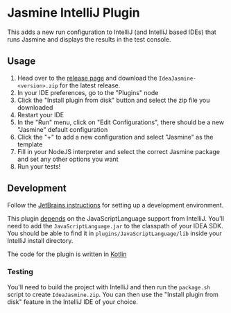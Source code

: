 # Jasmine IntelliJ Plugin

This adds a new run configuration to IntelliJ (and IntelliJ based IDEs) that runs Jasmine and displays the results in the test console.

## Usage

1. Head over to the [release page](https://github.com/jasmine/IdeaJasmine/releases) and download the `IdeaJasmine-<version>.zip` for the latest release. 
1. In your IDE preferences, go to the "Plugins" node
1. Click the "Install plugin from disk" button and select the zip file you downloaded
1. Restart your IDE
1. In the "Run" menu, click on "Edit Configurations", there should be a new "Jasmine" default configuration
1. Click the "+" to add a new configuration and select "Jasmine" as the template
1. Fill in your NodeJS interpreter and select the correct Jasmine package and set any other options you want
1. Run your tests!

## Development

Follow the [JetBrains instructions](https://www.jetbrains.org/intellij/sdk/docs/basics/getting_started/setting_up_environment.html) for setting up a development environment.

This plugin [depends](https://www.jetbrains.org/intellij/sdk/docs/basics/plugin_structure/plugin_dependencies.html) on the JavaScriptLanguage support from IntelliJ.
You'll need to add the `JavaScriptLanguage.jar` to the classpath of your IDEA SDK.
You should be able to find it in `plugins/JavaScriptLanguage/lib` inside your IntelliJ install directory.

The code for the plugin is written in [Kotlin](http://kotlinlang.org/)

### Testing

You'll need to build the project with IntelliJ and then run the `package.sh` script to create `IdeaJasmine.zip`.
You can then use the "Install plugin from disk" feature in the IntelliJ IDE of your choice. 
